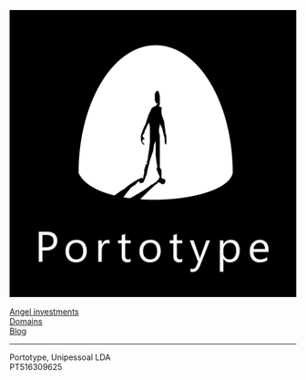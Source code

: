 ![portotype-logo](documents/brand/logo-vertical-white-on-black.jpg)

[Angel investments](/angel-investments)  
[Domains](/domains)  
[Blog](https://patife.com)  

---

Portotype, Unipessoal LDA  
PT516309625
